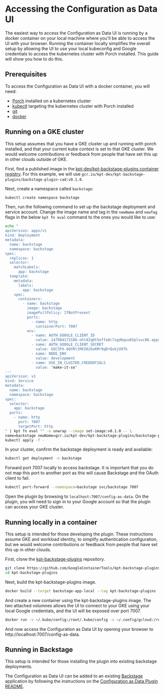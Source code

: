 # Accessing the Configuration as Data UI

The easiest way to access the Configuration as Data UI is running by a docker
container on your local machine where you'll be able to access the UI with your
browser. Running the container locally simplifies the overall setup by allowing
the UI to use your local kubeconfig and Google credentials to access the kubernetes
cluster with Porch installed. This guide will show you how to do this.

## Prerequisites

To access the Configuration as Data UI with a docker container, you will need:

*   [Porch](guides/porch-installation.md) installed on a kubernetes cluster
*   [kubectl](https://kubernetes.io/docs/tasks/tools/) targeting the kubernetes cluster
    with Porch installed
*   [git](https://git-scm.com/)
*   [docker](https://docs.docker.com/get-docker/)

## Running on a GKE cluster

This setup assumes that you have a GKE cluster up and running with porch installed, and that
your current kube context is set to that GKE cluster. We would welcome contributions or feedback
from people that have set this up in other clouds outside of GKE.

First, find a published image in the [kpt-dev/kpt-backstage-plugins container registry](https://console.cloud.google.com/gcr/images/kpt-dev/global/kpt-backstage-plugins/backstage-plugin-cad?project=kpt-dev).
For this example, we will use `gcr.io/kpt-dev/kpt-backstage-plugins/backstage-plugin-cad:v0.1.0`.

Next, create a namespace called `backstage`:

```sh
kubectl create namespace backstage
```

Then, run the following command to set up the backstage deployment and service account.
Change the image name and tag in the `newName` and `newTag` flags in the below `kpt fn eval` command to
the ones you would like to use:

```sh
echo "
apiVersion: apps/v1
kind: Deployment
metadata:
  name: backstage
  namespace: backstage
spec:
  replicas: 1
  selector:
    matchLabels:
      app: backstage
  template:
    metadata:
      labels:
        app: backstage
    spec:
      containers:
        - name: backstage
          image: backstage
          imagePullPolicy: IfNotPresent
          ports:
            - name: http
              containerPort: 7007
          env:
            - name: AUTH_GOOGLE_CLIENT_ID
              value: 147984173186-oht42q0t5offa8c7sgd6quu65plvuc86.apps.googleusercontent.com
            - name: AUTH_GOOGLE_CLIENT_SECRET
              value: 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
            - name: NODE_ENV
              value: development
            - name: USE_IN_CLUSTER_CREDENTIALS
              value: "make-it-so"
---
apiVersion: v1
kind: Service
metadata:
  name: backstage
  namespace: backstage
spec:
  selector:
    app: backstage
  ports:
    - name: http
      port: 7007
      targetPort: http
" | kpt fn eval "" -o unwrap --image set-image:v0.1.0 -- \
name=backstage newName=gcr.io/kpt-dev/kpt-backstage-plugins/backstage-plugin-cad newTag=v0.1.0 | \
kubectl apply -f -
```

In your cluster, confirm the backstage deployment is ready and available:

```sh
kubectl get deployment -n backstage
```

Forward port 7007 locally to access backstage. It is important that you do not map this port to another port
as this will cause Backstage and the OAuth client to fail.

```sh
kubectl port-forward --namespace=backstage svc/backstage 7007
```

Open the plugin by browsing to `localhost:7007/config-as-data`. On the plugin, you will need to sign in to your
Google account so that the plugin can access your GKE cluster.

## Running locally in a container

This setup is intended for those developing the plugin. These instructions assume GKE and workload identity,
to simplify authentication configuration, but we would welcome contributions or feedback from people that have set
this up in other clouds.

First, clone the
[kpt-backstage-plugins](https://github.com/GoogleContainerTools/kpt-backstage-plugins)
repository.

```sh
git clone https://github.com/GoogleContainerTools/kpt-backstage-plugins.git
cd kpt-backstage-plugins
```

Next, build the kpt-backstage-plugins image.

```sh
docker build --target backstage-app-local --tag kpt-backstage-plugins .
```

And create a new container using the kpt-backstage-plugins image. The two
attached volumnes allows the UI to connect to your GKE using your local Google
credentials, and the UI will be exposed over port 7007.

```sh
docker run -v ~/.kube/config:/root/.kube/config -v ~/.config/gcloud:/root/.config/gcloud -p 7007:7007 kpt-backstage-plugins
```

And now access the Configuration as Data UI by opening your browser to
http://localhost:7007/config-as-data.

## Running in Backstage

This setup is intended for those installing the plugin into existing backstage deployments.

The Configuration as Data UI can be added to an existing
[Backstage](https://backstage.io) application by following the instructions on
the
[Configuration as Data Plugin README](https://github.com/GoogleContainerTools/kpt-backstage-plugins/tree/main/plugins/cad/README.md).
